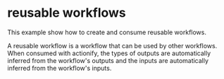 # reusable workflows

This example show how to create and consume reusable workflows.

A reusable workflow is a workflow that can be used by other workflows. When consumed with actionify, the types of outputs are automatically inferred from the workflow's outputs and the inputs are automatically inferred from the workflow's inputs.
